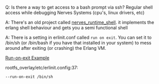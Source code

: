 Q: Is there a way to get access to a bash prompt via ssh? Regular shell access while debugging Nerves Systems (cpu's, linux drivers, etc)

A: There's an old project called [nerves_runtime_shell](https://github.com/nerves-project/nerves_runtime_shell
). it implements the erlang shell behaviour and gets you a semi functional shell

A: There is a setting in erlinit.conf called `run on exit`. You can set it to /bin/sh (or /bin/bash if you have that installed in your system) to mess around after exiting (or crashing) the Erlang VM. 

[Run-on-exit Example](https://github.com/nerves-project/nerves_system_rpi3/blob/master/rootfs_overlay/etc/erlinit.config#L37)

rootfs_overlay/etc/erlinit.config:37:
```shell
--run-on-exit /bin/sh
```
